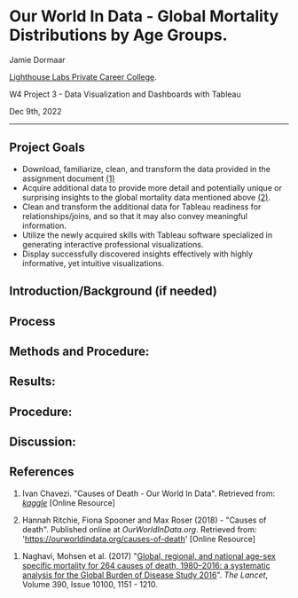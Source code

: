 # Our World In Data - Global Mortality Distributions by Age Groups.

Jamie Dormaar

[Lighthouse Labs Private Career College](https://www.lighthouselabs.ca/en).

W4 Project 3 - Data Visualization and Dashboards with Tableau

Dec 9th, 2022

---

## Project Goals

- Download, familiarize, clean, and transform the data provided in the assignment document [(1)](#ref1)
- Acquire additional data to provide more detail and potentially unique or surprising insights to the global mortality data mentioned above [(2)](#ref2).
- Clean and transform the additional data for Tableau readiness for relationships/joins, and so that it may also convey meaningful information.
- Utilize the newly acquired skills with Tableau software specialized in generating interactive professional visualizations.
- Display successfully discovered insights effectively with highly informative, yet intuitive visualizations.

## Introduction/Background (if needed)

<!--
(Fill in which Option you chose, either 1 or 2. List the dataset you selected for the project if you selected Option 2. Also, discuss the visualizations you created, and why.

For Option 2, also identify what your data question was, and how you went through the prompts.)

-->

## Process

<!--
(fill in your description and goals here)
### (your step 1)

### (your step 2)
-->

## Methods and Procedure:

## Results:

## Procedure:

## Discussion:

<!--
## Challenges
(discuss challenges you faced in the project)

## Future Goals
(what would you do if you had more time?)
-->

<!--



-->

## References

<!--1. Surname, F. (2021) Title title of titleynesses of article. _Name of Page._ https://urly-ish.ness.business/goods.live.here-->

<a name="ref1"/>

1. Ivan Chavezi. "Causes of Death - Our World In Data". Retrieved from: [_kaggle_](https://www.kaggle.com/datasets/ivanchvez/causes-of-death-our-world-in-data?resource=download) [Online Resource]

<a name="ref2"/>

2.  Hannah Ritchie, Fiona Spooner and Max Roser (2018) - "Causes of death". Published online at _OurWorldInData.org_. Retrieved from: 'https://ourworldindata.org/causes-of-death' [Online Resource]

<a name="ref3"/>

1. Naghavi, Mohsen et al. (2017) "[Global, regional, and national age-sex specific mortality for 264 causes of death, 1980–2016: a systematic analysis for the Global Burden of Disease Study 2016](<https://www.thelancet.com/journals/lancet/article/PIIS0140-6736(17)32152-9/fulltext#seccestitle10>)". _The Lancet_, Volume 390, Issue 10100, 1151 - 1210.
